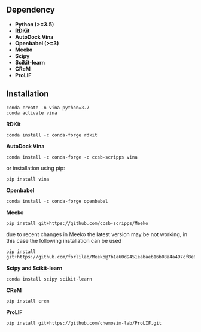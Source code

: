 ## Dependency
* **Python (>=3.5)**
* **RDKit**  
* **AutoDock Vina** 
* **Openbabel (>=3)**
* **Meeko**
* **Scipy**
* **Scikit-learn**
* **CReM**
* **ProLIF**

## Installation
```
conda create -n vina python=3.7
conda activate vina
```

**RDKit**
```
conda install -c conda-forge rdkit
```


**AutoDock Vina**
```
conda install -c conda-forge -c ccsb-scripps vina 
``` 

or installation using pip:

```
pip install vina
```    


**Openbabel**
```
conda install -c conda-forge openbabel
```

**Meeko**
```
pip install git+https://github.com/ccsb-scripps/Meeko
```
due to recent changes in Meeko the latest version may be not working, in this case the following installation can be used
```
pip install git+https://github.com/forlilab/Meeko@7b1a60d9451eabaeb16b08a4a497cf8e695acc63
```

**Scipy and Scikit-learn**
```
conda install scipy scikit-learn
```

**CReM**
```
pip install crem
```

**ProLIF**
```
pip install git+https://github.com/chemosim-lab/ProLIF.git
```